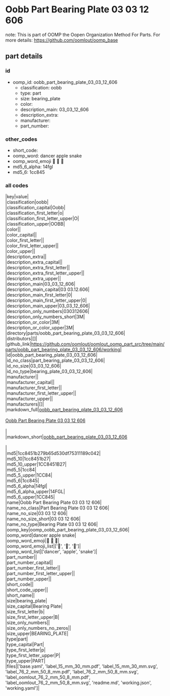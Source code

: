 # Oobb Part Bearing Plate 03 03 12 606  

note: This is part of OOMP the Oopen Organization Method For Parts. For more details: https://github.com/oomlout/oomp_base

##  part details





### id
* oomp_id: oobb_part_bearing_plate_03_03_12_606
  * classification: oobb
  * type: part
  * size: bearing_plate
  * color: 
  * description_main: 03_03_12_606
  * description_extra: 
  * manufacturer: 
  * part_number: 

### other_codes
* short_code: 
* oomp_word: dancer apple snake
* oomp_word_emoji :dancer: :apple: :snake:
* md5_6_alpha: 14fgl
* md5_6: 1cc845

### all codes 
|key|value|  
|classification|oobb|  
|classification_capital|Oobb|  
|classification_first_letter|o|  
|classification_first_letter_upper|O|  
|classification_upper|OOBB|  
|color||  
|color_capital||  
|color_first_letter||  
|color_first_letter_upper||  
|color_upper||  
|description_extra||  
|description_extra_capital||  
|description_extra_first_letter||  
|description_extra_first_letter_upper||  
|description_extra_upper||  
|description_main|03_03_12_606|  
|description_main_capital|03 03.12.606|  
|description_main_first_letter|0|  
|description_main_first_letter_upper|0|  
|description_main_upper|03_03_12_606|  
|description_only_numbers|030312606|  
|description_only_numbers_short|3M|  
|description_or_color|3M|  
|description_or_color_upper|3M|  
|directory|parts/oobb_part_bearing_plate_03_03_12_606|  
|distributors|[]|  
|github_link|https://github.com/oomlout/oomlout_oomp_part_src/tree/main/parts/oobb_part_bearing_plate_03_03_12_606/working|  
|id|oobb_part_bearing_plate_03_03_12_606|  
|id_no_class|part_bearing_plate_03_03_12_606|  
|id_no_size|03_03_12_606|  
|id_no_type|bearing_plate_03_03_12_606|  
|manufacturer||  
|manufacturer_capital||  
|manufacturer_first_letter||  
|manufacturer_first_letter_upper||  
|manufacturer_upper||  
|manufacturers|[]|  
|markdown_full|[oobb_part_bearing_plate_03_03_12_606](https://github.com/oomlout/oomlout_oomp_part_src/tree/main/parts/oobb_part_bearing_plate_03_03_12_606/working)<br>[](https://github.com/oomlout/oomlout_oomp_part_src/tree/main/parts/oobb_part_bearing_plate_03_03_12_606/working)<br>[Oobb Part Bearing Plate 03 03 12 606](https://github.com/oomlout/oomlout_oomp_part_src/tree/main/parts/oobb_part_bearing_plate_03_03_12_606/working)<br><br>|  
|markdown_short|[oobb_part_bearing_plate_03_03_12_606](https://github.com/oomlout/oomlout_oomp_part_src/tree/main/parts/oobb_part_bearing_plate_03_03_12_606/working)<br><br>|  
|md5|1cc8451b279b65d530df75311189c042|  
|md5_10|1cc8451b27|  
|md5_10_upper|1CC8451B27|  
|md5_5|1cc84|  
|md5_5_upper|1CC84|  
|md5_6|1cc845|  
|md5_6_alpha|14fgl|  
|md5_6_alpha_upper|14FGL|  
|md5_6_upper|1CC845|  
|name|Oobb Part Bearing Plate 03 03 12 606|  
|name_no_class|Part Bearing Plate 03 03 12 606|  
|name_no_size|03 03 12 606|  
|name_no_size_short|03 03 12 606|  
|name_no_type|Bearing Plate 03 03 12 606|  
|oomp_key|oomp_oobb_part_bearing_plate_03_03_12_606|  
|oomp_word|dancer apple snake|  
|oomp_word_emoji|:dancer: :apple: :snake:|  
|oomp_word_emoji_list|[':dancer:', ':apple:', ':snake:']|  
|oomp_word_list|['dancer', 'apple', 'snake']|  
|part_number||  
|part_number_capital||  
|part_number_first_letter||  
|part_number_first_letter_upper||  
|part_number_upper||  
|short_code||  
|short_code_upper||  
|short_name||  
|size|bearing_plate|  
|size_capital|Bearing Plate|  
|size_first_letter|b|  
|size_first_letter_upper|B|  
|size_only_numbers||  
|size_only_numbers_no_zeros||  
|size_upper|BEARING_PLATE|  
|type|part|  
|type_capital|Part|  
|type_first_letter|p|  
|type_first_letter_upper|P|  
|type_upper|PART|  
|files|['base.yaml', 'label_15_mm_30_mm.pdf', 'label_15_mm_30_mm.svg', 'label_76_2_mm_50_8_mm.pdf', 'label_76_2_mm_50_8_mm.svg', 'label_oomlout_76_2_mm_50_8_mm.pdf', 'label_oomlout_76_2_mm_50_8_mm.svg', 'readme.md', 'working.json', 'working.yaml']|  

